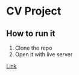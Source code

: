# CV Project

## How to run it

1. Clone the repo
2. Open it with live server

[Link](https://precious-zuccutto-40624c.netlify.app/)